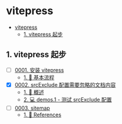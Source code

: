 # vitepress

<!-- region:toc -->

- [vitepress](#vitepress)
  - [1. vitepress 起步](#1-vitepress-起步)

<!-- endregion:toc -->

## 1. vitepress 起步

- [ ] [0001. 安装 vitepress](https://github.com/tnotesjs/TNotes.vitepress/tree/main/notes/0001.%20%E5%AE%89%E8%A3%85%20vitepress/README.md)
  - [1. 📒 基本流程](https://github.com/tnotesjs/TNotes.vitepress/tree/main/notes/0001.%20%E5%AE%89%E8%A3%85%20vitepress/README.md#1--基本流程)
- [x] [0002. srcExclude 配置需要忽略的文档内容](https://github.com/tnotesjs/TNotes.vitepress/tree/main/notes/0002.%20srcExclude%20%E9%85%8D%E7%BD%AE%E9%9C%80%E8%A6%81%E5%BF%BD%E7%95%A5%E7%9A%84%E6%96%87%E6%A1%A3%E5%86%85%E5%AE%B9/README.md)
  - [1. 📒 概述](https://github.com/tnotesjs/TNotes.vitepress/tree/main/notes/0002.%20srcExclude%20%E9%85%8D%E7%BD%AE%E9%9C%80%E8%A6%81%E5%BF%BD%E7%95%A5%E7%9A%84%E6%96%87%E6%A1%A3%E5%86%85%E5%AE%B9/README.md#1--概述)
  - [2. 💻 demos.1 - 测试 srcExclude 配置](https://github.com/tnotesjs/TNotes.vitepress/tree/main/notes/0002.%20srcExclude%20%E9%85%8D%E7%BD%AE%E9%9C%80%E8%A6%81%E5%BF%BD%E7%95%A5%E7%9A%84%E6%96%87%E6%A1%A3%E5%86%85%E5%AE%B9/README.md#2--demos1---测试-srcexclude-配置)
- [ ] [0003. sitemap](https://github.com/tnotesjs/TNotes.vitepress/tree/main/notes/0003.%20sitemap/README.md)
  - [1. 🔗 References](https://github.com/tnotesjs/TNotes.vitepress/tree/main/notes/0003.%20sitemap/README.md#1--references)
